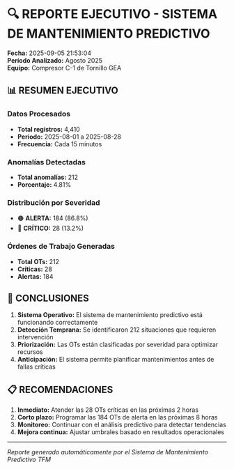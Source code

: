 # 🔍 REPORTE EJECUTIVO - SISTEMA DE MANTENIMIENTO PREDICTIVO
**Fecha:** 2025-09-05 21:53:04  
**Período Analizado:** Agosto 2025  
**Equipo:** Compresor C-1 de Tornillo GEA  

## 📊 RESUMEN EJECUTIVO

### Datos Procesados
- **Total registros:** 4,410
- **Período:** 2025-08-01 a 2025-08-28
- **Frecuencia:** Cada 15 minutos

### Anomalías Detectadas
- **Total anomalías:** 212
- **Porcentaje:** 4.81%

### Distribución por Severidad
- 🟠 **ALERTA:** 184 (86.8%)
- 🔴 **CRÍTICO:** 28 (13.2%)

### Órdenes de Trabajo Generadas
- **Total OTs:** 212
- **Críticas:** 28
- **Alertas:** 184

## 🎯 CONCLUSIONES

1. **Sistema Operativo:** El sistema de mantenimiento predictivo está funcionando correctamente
2. **Detección Temprana:** Se identificaron 212 situaciones que requieren intervención
3. **Priorización:** Las OTs están clasificadas por severidad para optimizar recursos
4. **Anticipación:** El sistema permite planificar mantenimientos antes de fallas críticas

## 📋 RECOMENDACIONES

1. **Inmediato:** Atender las 28 OTs críticas en las próximas 2 horas
2. **Corto plazo:** Programar las 184 OTs de alerta en las próximas 8 horas
3. **Monitoreo:** Continuar con el análisis predictivo para detectar tendencias
4. **Mejora continua:** Ajustar umbrales basado en resultados operacionales

---
*Reporte generado automáticamente por el Sistema de Mantenimiento Predictivo TFM*
